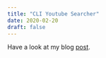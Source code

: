 ```yaml
---
title: "CLI Youtube Searcher"
date: 2020-02-20
draft: false
---
```


Have a look at my blog [post](/posts/searchtube-setup/).
